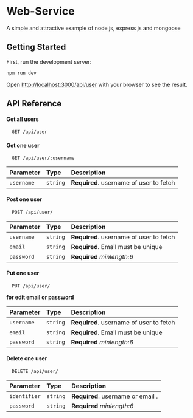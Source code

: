 
# Web-Service

A simple and attractive example of node js, express js and mongoose


## Getting Started

First, run the development server:

```bash
npm run dev
```
Open [http://localhost:3000/api/user](http://localhost:3000/api/user) with your browser to see the result.
## API Reference

#### Get all users

```http
  GET /api/user
```

#### Get one user

```http
  GET /api/user/:username
```

| Parameter | Type     | Description                       |
| :-------- | :------- | :-------------------------------- |
| `username`      | `string` | **Required**. username of user to fetch |

#### Post one user

```http
  POST /api/user/
```

| Parameter | Type     | Description                       |
| :-------- | :------- | :-------------------------------- |
| `username`      | `string` | **Required**. username of user to fetch |
| `email`      | `string` | **Required**. Email must be unique |
| `password`      | `string` | **Required** *minlength:6* |


#### Put one user

```http
  PUT /api/user/
```

**for edit email or password**

| Parameter | Type     | Description                       |
| :-------- | :------- | :-------------------------------- |
| `username`      | `string` | **Required**. username of user to fetch |
| `email`      | `string` | **Required**. Email must be unique |
| `password`      | `string` | **Required** *minlength:6* |

#### Delete one user

```http
  DELETE /api/user/
```

| Parameter | Type     | Description                       |
| :-------- | :------- | :-------------------------------- |
| `identifier`      | `string` | **Required**. username or email . |
| `password`      | `string` | **Required** *minlength:6* |
